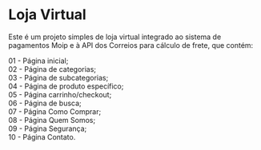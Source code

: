 # Loja Virtual

Este é um projeto simples de loja virtual integrado ao sistema de pagamentos Moip e à API dos Correios para cálculo de frete, que contém:

01 - Página inicial;<br>
02 - Página de categorias;<br>
03 - Página de subcategorias;<br>
04 - Página de produto específico;<br>
05 - Página carrinho/checkout;<br>
06 - Página de busca;<br>
07 - Página Como Comprar;<br>
08 - Página Quem Somos;<br>
09 - Página Segurança;<br>
10 - Página Contato.
